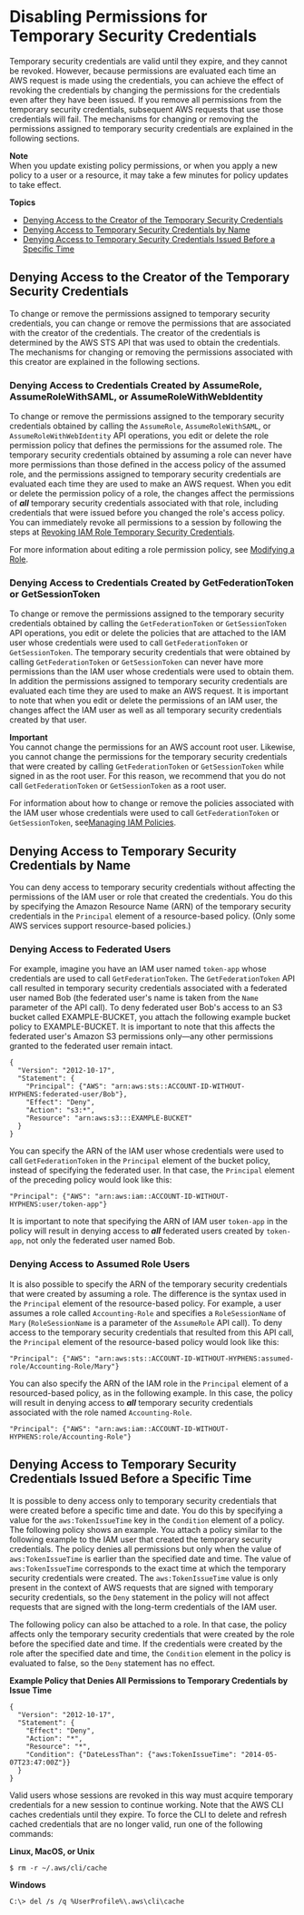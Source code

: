 # Disabling Permissions for Temporary Security Credentials<a name="id_credentials_temp_control-access_disable-perms"></a>

Temporary security credentials are valid until they expire, and they cannot be revoked\. However, because permissions are evaluated each time an AWS request is made using the credentials, you can achieve the effect of revoking the credentials by changing the permissions for the credentials even after they have been issued\. If you remove all permissions from the temporary security credentials, subsequent AWS requests that use those credentials will fail\. The mechanisms for changing or removing the permissions assigned to temporary security credentials are explained in the following sections\. 

**Note**  
When you update existing policy permissions, or when you apply a new policy to a user or a resource, it may take a few minutes for policy updates to take effect\.

**Topics**
+ [Denying Access to the Creator of the Temporary Security Credentials](#denying-access-to-credentials-creator)
+ [Denying Access to Temporary Security Credentials by Name](#denying-access-to-credentials-by-name)
+ [Denying Access to Temporary Security Credentials Issued Before a Specific Time](#denying-access-to-credentials-by-issue-time)

## Denying Access to the Creator of the Temporary Security Credentials<a name="denying-access-to-credentials-creator"></a>

To change or remove the permissions assigned to temporary security credentials, you can change or remove the permissions that are associated with the creator of the credentials\. The creator of the credentials is determined by the AWS STS API that was used to obtain the credentials\. The mechanisms for changing or removing the permissions associated with this creator are explained in the following sections\. 

### Denying Access to Credentials Created by AssumeRole, AssumeRoleWithSAML, or AssumeRoleWithWebIdentity<a name="denying-access-to-credentials-creator-roles"></a>

To change or remove the permissions assigned to the temporary security credentials obtained by calling the `AssumeRole`, `AssumeRoleWithSAML`, or `AssumeRoleWithWebIdentity` API operations, you edit or delete the role permission policy that defines the permissions for the assumed role\. The temporary security credentials obtained by assuming a role can never have more permissions than those defined in the access policy of the assumed role, and the permissions assigned to temporary security credentials are evaluated each time they are used to make an AWS request\. When you edit or delete the permission policy of a role, the changes affect the permissions of ***all*** temporary security credentials associated with that role, including credentials that were issued before you changed the role's access policy\. You can immediately revoke all permissions to a session by following the steps at [Revoking IAM Role Temporary Security Credentials](id_roles_use_revoke-sessions.md)\.

For more information about editing a role permission policy, see [Modifying a Role](id_roles_manage_modify.md)\. 

### Denying Access to Credentials Created by GetFederationToken or GetSessionToken<a name="denying-access-to-credentials-creator-federation-and-session-tokens"></a>

To change or remove the permissions assigned to the temporary security credentials obtained by calling the `GetFederationToken` or `GetSessionToken` API operations, you edit or delete the policies that are attached to the IAM user whose credentials were used to call `GetFederationToken` or `GetSessionToken`\. The temporary security credentials that were obtained by calling `GetFederationToken` or `GetSessionToken` can never have more permissions than the IAM user whose credentials were used to obtain them\. In addition the permissions assigned to temporary security credentials are evaluated each time they are used to make an AWS request\. It is important to note that when you edit or delete the permissions of an IAM user, the changes affect the IAM user as well as all temporary security credentials created by that user\.

**Important**  
You cannot change the permissions for an AWS account root user\. Likewise, you cannot change the permissions for the temporary security credentials that were created by calling `GetFederationToken` or `GetSessionToken` while signed in as the root user\. For this reason, we recommend that you do not call `GetFederationToken` or `GetSessionToken` as a root user\.

For information about how to change or remove the policies associated with the IAM user whose credentials were used to call `GetFederationToken` or `GetSessionToken`, see[Managing IAM Policies](access_policies_manage.md)\.

## Denying Access to Temporary Security Credentials by Name<a name="denying-access-to-credentials-by-name"></a>

You can deny access to temporary security credentials without affecting the permissions of the IAM user or role that created the credentials\. You do this by specifying the Amazon Resource Name \(ARN\) of the temporary security credentials in the `Principal` element of a resource\-based policy\. \(Only some AWS services support resource\-based policies\.\)

### Denying Access to Federated Users<a name="denying-access-by-name-get-federation-token"></a>

For example, imagine you have an IAM user named `token-app` whose credentials are used to call `GetFederationToken`\. The `GetFederationToken` API call resulted in temporary security credentials associated with a federated user named Bob \(the federated user's name is taken from the `Name` parameter of the API call\)\. To deny federated user Bob's access to an S3 bucket called EXAMPLE\-BUCKET, you attach the following example bucket policy to EXAMPLE\-BUCKET\. It is important to note that this affects the federated user's Amazon S3 permissions only—any other permissions granted to the federated user remain intact\. 

```
{
  "Version": "2012-10-17",
  "Statement": {
    "Principal": {"AWS": "arn:aws:sts::ACCOUNT-ID-WITHOUT-HYPHENS:federated-user/Bob"},
    "Effect": "Deny",
    "Action": "s3:*",
    "Resource": "arn:aws:s3:::EXAMPLE-BUCKET"
  }
}
```

You can specify the ARN of the IAM user whose credentials were used to call `GetFederationToken` in the `Principal` element of the bucket policy, instead of specifying the federated user\. In that case, the `Principal` element of the preceding policy would look like this:

```
"Principal": {"AWS": "arn:aws:iam::ACCOUNT-ID-WITHOUT-HYPHENS:user/token-app"}
```

It is important to note that specifying the ARN of IAM user `token-app` in the policy will result in denying access to ***all*** federated users created by `token-app`, not only the federated user named Bob\. 

### Denying Access to Assumed Role Users<a name="denying-access-by-name-assume-role"></a>

It is also possible to specify the ARN of the temporary security credentials that were created by assuming a role\. The difference is the syntax used in the `Principal` element of the resource\-based policy\. For example, a user assumes a role called `Accounting-Role` and specifies a `RoleSessionName` of `Mary` \(`RoleSessionName` is a parameter of the `AssumeRole` API call\)\. To deny access to the temporary security credentials that resulted from this API call, the `Principal` element of the resource\-based policy would look like this:

```
"Principal": {"AWS": "arn:aws:sts::ACCOUNT-ID-WITHOUT-HYPHENS:assumed-role/Accounting-Role/Mary"}
```

You can also specify the ARN of the IAM role in the `Principal` element of a resourced\-based policy, as in the following example\. In this case, the policy will result in denying access to ***all*** temporary security credentials associated with the role named `Accounting-Role`\. 

```
"Principal": {"AWS": "arn:aws:iam::ACCOUNT-ID-WITHOUT-HYPHENS:role/Accounting-Role"}
```

## Denying Access to Temporary Security Credentials Issued Before a Specific Time<a name="denying-access-to-credentials-by-issue-time"></a>

It is possible to deny access only to temporary security credentials that were created before a specific time and date\. You do this by specifying a value for the `aws:TokenIssueTime` key in the `Condition` element of a policy\. The following policy shows an example\. You attach a policy similar to the following example to the IAM user that created the temporary security credentials\. The policy denies all permissions but only when the value of `aws:TokenIssueTime` is earlier than the specified date and time\. The value of `aws:TokenIssueTime` corresponds to the exact time at which the temporary security credentials were created\. The `aws:TokenIssueTime` value is only present in the context of AWS requests that are signed with temporary security credentials, so the `Deny` statement in the policy will not affect requests that are signed with the long\-term credentials of the IAM user\. 

The following policy can also be attached to a role\. In that case, the policy affects only the temporary security credentials that were created by the role before the specified date and time\. If the credentials were created by the role after the specified date and time, the `Condition` element in the policy is evaluated to false, so the `Deny` statement has no effect\.

**Example Policy that Denies All Permissions to Temporary Credentials by Issue Time**  

```
{
  "Version": "2012-10-17",
  "Statement": {
    "Effect": "Deny",
    "Action": "*",
    "Resource": "*",
    "Condition": {"DateLessThan": {"aws:TokenIssueTime": "2014-05-07T23:47:00Z"}}
  }
}
```

Valid users whose sessions are revoked in this way must acquire temporary credentials for a new session to continue working\. Note that the AWS CLI caches credentials until they expire\. To force the CLI to delete and refresh cached credentials that are no longer valid, run one of the following commands:

**Linux, MacOS, or Unix**

```
$ rm -r ~/.aws/cli/cache
```

**Windows**

```
C:\> del /s /q %UserProfile%\.aws\cli\cache
```